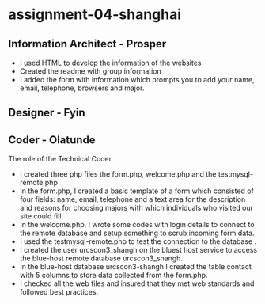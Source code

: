 # assignment-04-shanghai


## Information Architect - Prosper
 - I used HTML to develop the information of the websites
 - Created the readme with group information
 - I added the form with information which prompts you to add  your name,  	
email, telephone, browsers and major.

## Designer - Fyin
 

## Coder - Olatunde
 The role of the Technical Coder
* I created three php files the form.php, welcome.php and the testmysql-remote.php
* In the form.php, I created a basic template of a form which consisted of four fields: name, email, telephone and a text area for the description and reasons for choosing majors with which individuals who visited our site could fill.
* In the welcome.php, I wrote some codes with login details to connect to the remote database and setup something to scrub incoming form data.
* I used the testmysql-remote.php to test the connection to the database .
* I created the user urcscon3_shangh  on the bluest host service to access the blue-host remote database urcscon3_shangh.
* In the blue-host database urcscon3-shangh I created the table contact with 5 columns to store data collected from the form.php.
* I checked all the web files and insured that they met web standards and followed best practices.
